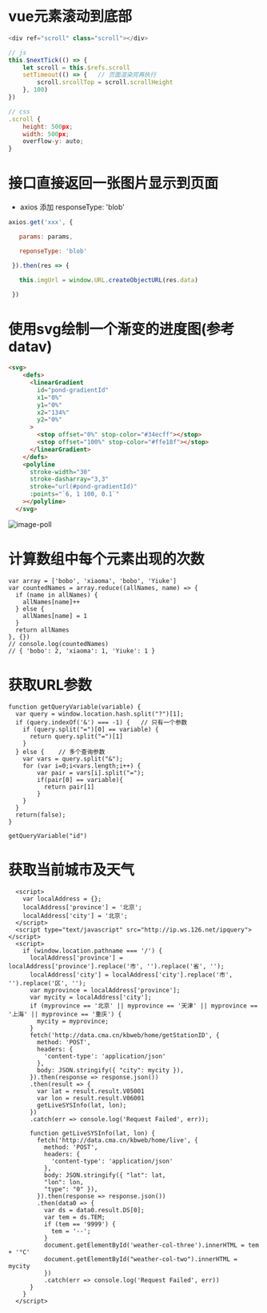 # vue元素滚动到底部

```javascript
<div ref="scroll" class="scroll"></div>

// js
this.$nextTick(() => {
    let scroll = this.$refs.scroll
    setTimeout(() => {   // 页面渲染完再执行
        scroll.srcollTop = scroll.scrollHeight
    }, 100)
})

// css
.scroll {
    height: 500px;
    width: 500px;
    overflow-y: auto;
}
```

# 接口直接返回一张图片显示到页面



- axios 添加 responseType: 'blob'

```javascript
axios.get('xxx', {

   params: params,

   reponseType: 'blob'

 }).then(res => {

   this.imgUrl = window.URL.createObjectURL(res.data)

 })
```


# 使用svg绘制一个渐变的进度图(参考datav)

```html
<svg>
    <defs>
      <linearGradient
        id="pond-gradientId"
        x1="0%"
        y1="0%"
        x2="134%"
        y2="0%"
      >
        <stop offset="0%" stop-color="#34ecff"></stop>
        <stop offset="100%" stop-color="#ffe18f"></stop>
      </linearGradient>
    </defs>
    <polyline
      stroke-width="30"
      stroke-dasharray="3,3"
      stroke="url(#pond-gradientId)"
      :points="`6, 1 100, 0.1`"
    ></polyline>
  </svg>
```

<img src='https://www.google.com/imgres?imgurl=https%3A%2F%2Fimg2020.cnblogs.com%2Fblog%2F1934110%2F202009%2F1934110-20200927101729823-1028223027.png&imgrefurl=https%3A%2F%2Fwww.cnblogs.com%2Fjocelyn11%2Fp%2F13738172.html&tbnid=Z9eX1C-DZau7KM&vet=12ahUKEwjM0tOiwv3yAhWMpp4KHaLhCOgQMygAegUIARCbAQ..i&docid=RVFx0v8_B8nNdM&w=771&h=422&itg=1&q=%E8%BF%9B%E5%BA%A6%E6%B1%A0&ved=2ahUKEwjM0tOiwv3yAhWMpp4KHaLhCOgQMygAegUIARCbAQ)' alt='image-poll'>


# 计算数组中每个元素出现的次数
```
var array = ['bobo', 'xiaoma', 'bobo', 'Yiuke']
var countedNames = array.reduce((allNames, name) => {
  if (name in allNames) {
    allNames[name]++
  } else {
    allNames[name] = 1
  }
  return allNames
}, {})
// console.log(countedNames)
// { 'bobo': 2, 'xiaoma': 1, 'Yiuke': 1 }
```

# 获取URL参数
```
function getQueryVariable(variable) {
  var query = window.location.hash.split("?")[1];
  if (query.indexOf('&') === -1) {   // 只有一个参数
    if (query.split("=")[0] == variable) {
      return query.split("=")[1]
    }
  } else {    // 多个查询参数
    var vars = query.split("&");
    for (var i=0;i<vars.length;i++) {
        var pair = vars[i].split("=");
        if(pair[0] == variable){
          return pair[1]
        }
    }
  }
  return(false);
}

getQueryVariable("id")
```

# 获取当前城市及天气
```
  <script>
    var localAddress = {};
    localAddress['province'] = '北京';
    localAddress['city'] = '北京';
  </script>
  <script type="text/javascript" src="http://ip.ws.126.net/ipquery"></script>
  <script>
    if (window.location.pathname === '/') {
      localAddress['province'] = localAddress['province'].replace('市', '').replace('省', '');
      localAddress['city'] = localAddress['city'].replace('市', '').replace('区', '');
      var myprovince = localAddress['province'];
      var mycity = localAddress['city'];
      if (myprovince == '北京' || myprovince == '天津' || myprovince == '上海' || myprovince == '重庆') {
        mycity = myprovince;
      }
      fetch('http://data.cma.cn/kbweb/home/getStationID', {
        method: 'POST',
        headers: {
          'content-type': 'application/json'
        },
        body: JSON.stringify({ "city": mycity }),
      }).then(response => response.json())
      .then(result => { 
        var lat = result.result.V05001
        var lon = result.result.V06001
        getLiveSYSInfo(lat, lon);
      })
      .catch(err => console.log('Request Failed', err));
      
      function getLiveSYSInfo(lat, lon) {
        fetch('http://data.cma.cn/kbweb/home/live', {
          method: 'POST',
          headers: {
            'content-type': 'application/json'
          },
          body: JSON.stringify({ "lat": lat,
          "lon": lon,
          "type": "0" }),
        }).then(response => response.json())
        .then(data0 => { 
          var ds = data0.result.DS[0];
          var tem = ds.TEM;
          if (tem == '9999') {
            tem = '--';
          }
          document.getElementById('weather-col-three').innerHTML = tem + '°C'
          document.getElementById("weather-col-two").innerHTML = mycity
          })
          .catch(err => console.log('Request Failed', err))
      }
    }
  </script>
```